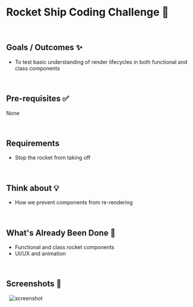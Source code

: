 # Rocket Ship Coding Challenge 🚀 &nbsp;

&nbsp;
## Goals / Outcomes ✨
- To test basic understanding of render lifecycles in both functional and class components

&nbsp;
## Pre-requisites ✅
None

&nbsp;
## Requirements
- Stop the rocket from taking off

&nbsp;
## Think about 💡
- How we prevent components from re-rendering

&nbsp;
## What's Already Been Done 🏁
- Functional and class rocket components
- UI/UX and animation

&nbsp;
## Screenshots 🌄
&nbsp;
![screenshot](https://puu.sh/Fq16F/1ad6edff1b.png)
